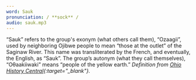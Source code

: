 ```yaml
---
word: Sauk
pronunciation: / **sock** /
audio: sauk.mp3
---
```


“Sauk” refers to the group's exonym (what others call them), “Ozaagii”, used by neighboring Ojibwe people to mean “those at the outlet” of the Saginaw River. This name was transliterated by the French, and eventually, the English, as “Sauk”. The group’s autonym (what they call themselves), “Oθaakiiwaki” means “people of the yellow earth.” *Definition from [Ohio History Central](https://ohiohistorycentral.org/w/Sauk_Indians){:target="_blank"}.*
